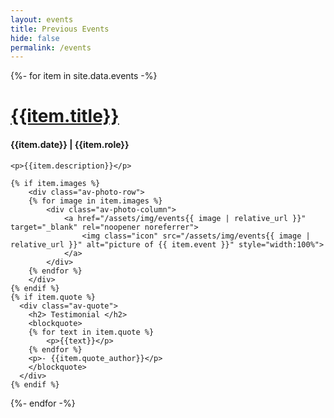 ```yaml
---
layout: events
title: Previous Events
hide: false
permalink: /events
---
```


<div class="av-container">
  {%- for item in site.data.events -%}
  <div class="av-item">
    <div class="av-heading">
    	<h1><a href="{{item.link}}" target="_blank" rel="noopener noreferrer">{{item.title}}</a></h1>
    	<h4>{{item.date}} | {{item.role}}</h4>
	</div>

    <p>{{item.description}}</p>

    {% if item.images %}
    	<div class="av-photo-row">
	    {% for image in item.images %}
	    	<div class="av-photo-column">
	    		<a href="/assets/img/events{{ image | relative_url }}" target="_blank" rel="noopener noreferrer">
	    			<img class="icon" src="/assets/img/events{{ image | relative_url }}" alt="picture of {{ item.event }}" style="width:100%">
	    		</a>
	    	</div>
	    {% endfor %}
	    </div>
    {% endif %}
    {% if item.quote %}
      <div class="av-quote">
  	    <h2> Testimonial </h2>
  	    <blockquote>
  	    {% for text in item.quote %}
  	    	<p>{{text}}</p>
  	    {% endfor %}
  	    <p>- {{item.quote_author}}</p>
  	    </blockquote>
      </div>
	{% endif %}
  </div>
  {%- endfor -%}
</div>
